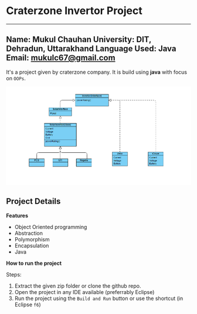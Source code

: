 # Craterzone Invertor Project

---
Name: Mukul Chauhan
University: DIT, Dehradun, Uttarakhand
Language Used: Java
Email: mukulc67@gmail.com
---

It's a project given by craterzone company. It is build using **java** with focus on `OOPs`.

![UML Diagram](uml-diagram.png)

## Project Details

**Features**
- Object Oriented programming
- Abstraction
- Polymorphism
- Encapsulation
- Java

**How to run the project**

Steps: 
1. Extract the given zip folder or clone the github repo.
2. Open the project in any IDE available (preferrably Eclipse)
3. Run the project using the `Build and Run` button or use the shortcut (in Eclipse `f6`)


